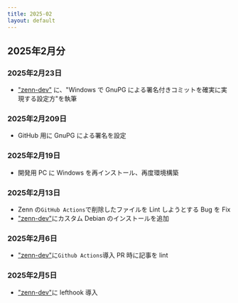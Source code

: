 ```yaml
---
title: 2025-02
layout: default
---
```


## 2025年2月分

### 2025年2月23日

- ["zenn-dev"](https://github.com/atsushifx/zenn-dev/) に、"Windows で GnuPG による署名付きコミットを確実に実現する設定方"を執筆

### 2025年2月209日

- GitHub 用に GnuPG による署名を設定

### 2025年2月19日

- 開発用 PC に Windows を再インストール、再度環境構築

### 2025年2月13日

- Zenn の`GitHub Actions`で削除したファイルを Lint しようとする Bug を Fix
- ["zenn-dev"](https://github.com/atsushifx/zenn-dev/)にカスタム Debian のインストールを追加

### 2025年2月6日

- ["zenn-dev"](https://github.com/atsushifx/zenn-dev/)に`Github Actions`導入
  PR 時に記事を lint

### 2025年2月5日

- ["zenn-dev"](https://github.com/atsushifx/zenn-dev/)に lefthook 導入
